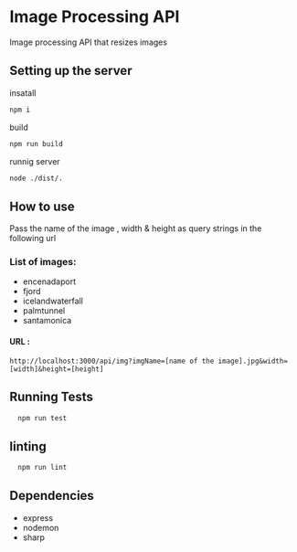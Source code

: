 # Image Processing API

Image processing API that resizes images

## Setting up the server

insatall

```bash
npm i
```

build

```bash
npm run build
```

runnig server

```bash
node ./dist/.
```

## How to use

Pass the name of the image , width & height as query strings in the following url

### List of images:

- encenadaport
- fjord
- icelandwaterfall
- palmtunnel
- santamonica

#### URL :

```
http://localhost:3000/api/img?imgName=[name of the image].jpg&width=[width]&height=[height]
```

## Running Tests

```bash
  npm run test
```

## linting

```bash
  npm run lint
```

## Dependencies

- express
- nodemon
- sharp
